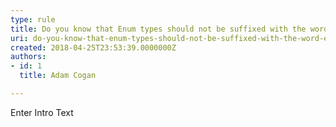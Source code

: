 ```yaml
---
type: rule
title: Do you know that Enum types should not be suffixed with the word "Enum"?
uri: do-you-know-that-enum-types-should-not-be-suffixed-with-the-word-enum
created: 2018-04-25T23:53:39.0000000Z
authors:
- id: 1
  title: Adam Cogan

---
```




<span class='intro'> Enter Intro Text </span>




